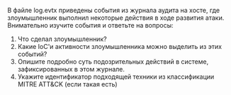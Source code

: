 В файле log.evtx приведены события из журнала аудита на хосте, где злоумышленник 
выполнил некоторые действия в ходе развития атаки.
Внимательно изучите события и ответьте на вопросы:

1. Что сделал злоумышленник?  
2. Какие IoC'и активности злоумышленника можно выделить из этих событий?  
3. Опишите подробно суть подозрительных действий в системе, зафиксированных в этом журнале.
4. Укажите идентификатор подходящей техники из классификации MITRE ATT&CK (если такая есть)
